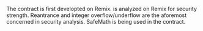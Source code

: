 
The contract is first developted on Remix.  is analyzed on Remix for security strength. Reantrance and integer overflow/underflow are the aforemost concerned in security analysis. SafeMath is being used in the contract.
